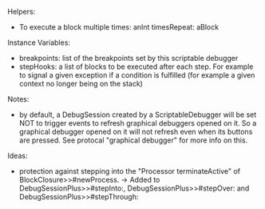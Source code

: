 Helpers:
- To execute a block multiple times:
	anInt timesRepeat: aBlock
	
Instance Variables:
- breakpoints: list of the breakpoints set by this scriptable debugger
- stepHooks: a list of blocks to be executed after each step. For example to signal a given exception if a condition is fulfilled (for example a given context no longer being on the stack)
	
Notes:
- by default, a DebugSession created by a ScriptableDebugger will be set NOT to trigger events to refresh graphical debuggers opened on it. So a graphical debugger opened on it will not refresh even when its buttons are pressed. See protocal "graphical debugger" for more info on this.
	
Ideas:
- protection against stepping into the "Processor terminateActive" of BlockClosure>>#newProcess.
-> Added to DebugSessionPlus>>#stepInto:, DebugSessionPlus>>#stepOver: and DebugSessionPlus>>#stepThrough: